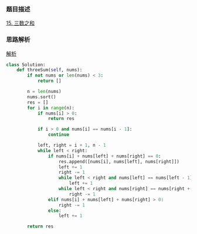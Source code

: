 

### 题目描述

[15. 三数之和](https://leetcode.cn/problems/3sum/)

### 思路解析

[解析](https://leetcode.cn/problems/3sum/solution/pai-xu-shuang-zhi-zhen-zhu-xing-jie-shi-python3-by)

```python
class Solution:
    def threeSum(self, nums):
        if not nums or len(nums) < 3:
            return []

        n = len(nums)
        nums.sort()
        res = []
        for i in range(n):
            if nums[i] > 0:
                return res

            if i > 0 and nums[i] == nums[i - 1]:
                continue

            left, right = i + 1, n - 1
            while left < right:
                if nums[i] + nums[left] + nums[right] == 0:
                    res.append([nums[i], nums[left], nums[right]])
                    left += 1
                    right -= 1
                    while left < right and nums[left] == nums[left - 1]:
                        left += 1
                    while left < right and nums[right] == nums[right + 1]:
                        right -= 1
                elif nums[i] + nums[left] + nums[right] > 0:
                    right -= 1
                else:
                    left += 1

        return res


```

